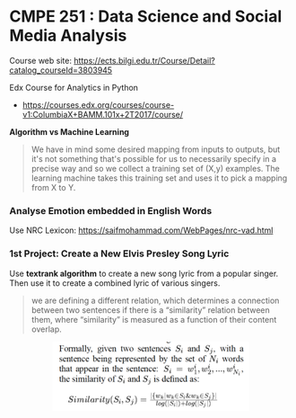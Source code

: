 # CMPE 251 : Data Science and Social Media Analysis
Course web site: https://ects.bilgi.edu.tr/Course/Detail?catalog_courseId=3803945

Edx Course for Analytics in Python
- https://courses.edx.org/courses/course-v1:ColumbiaX+BAMM.101x+2T2017/course/

__Algorithm vs Machine Learning__
> We have in mind some desired mapping from inputs to outputs, but it's not something that's possible
for us to necessarily specify in a precise way and so we collect a training set of (X,y) examples.
The learning machine takes this training set and uses it to pick a mapping from X to Y. 



### Analyse Emotion embedded in English Words
Use NRC Lexicon: https://saifmohammad.com/WebPages/nrc-vad.html

### 1st Project: Create a New Elvis Presley Song Lyric
Use __textrank algorithm__ to create a new song lyric from a popular singer. 
Then use it to create a combined lyric of various singers.

> we are defining a different relation, which determines a connection between two sentences if there is a “similarity” relation between them, where “similarity” is measured as a function of their content overlap.

<p align="center">
  <img src="similairty.png" width="350"/>
</p>
